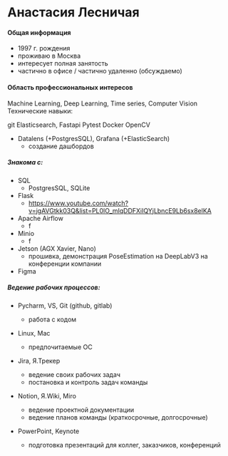 # Анастасия Лесничая 


#### Общая информация

- 1997 г. рождения
- проживаю в Москва
- интересует полная занятость
- частично в офисе / частично удаленно (обсуждаемо)
  
#### Область профессиональных интересов
Machine Learning, Deep Learning, Time series, Computer Vision
Технические навыки: 

git 
Elasticsearch,  Fastapi
Pytest
Docker
OpenCV

- Datalens (+PostgresSQL), Grafana (+ElasticSearch)
    - создание дашбордов

##### Знакома с: 
- SQL
  - PostgresSQL, SQLite  
- Flask
  - https://www.youtube.com/watch?v=jgAVGtkk03Q&list=PL0lO_mIqDDFXiIQYjLbncE9Lb6sx8elKA
- Apache Airflow
  - f
- Minio
  - f
- Jetson (AGX Xavier, Nano)
  - прошивка, демонстрация PoseEstimation на DeepLabV3 на конференции компании
- Figma

##### Ведение рабочих процессов: 
- Pycharm, VS, Git (github, gitlab)
  - работа с кодом

- Linux, Mac
  - предпочитаемые ОС

- Jira, Я.Трекер
  - ведение своих рабочих задач
  - постановка и контроль задач команды
    
- Notion, Я.Wiki, Miro
  - ведение проектной документации
  - ведение планов команды (краткосрочные, долгосрочные)
 
- PowerPoint, Keynote
  - подготовка презентаций для коллег, заказчиков, конференций
    





